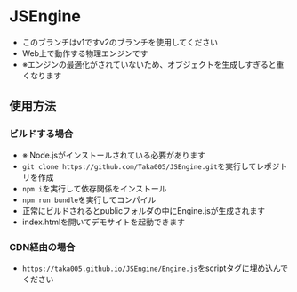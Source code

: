 # JSEngine
- このブランチはv1ですv2のブランチを使用してください
- Web上で動作する物理エンジンです
- ※エンジンの最適化がされていないため、オブジェクトを生成しすぎると重くなります
## 使用方法
### ビルドする場合
- ※ Node.jsがインストールされている必要があります
- `git clone https://github.com/Taka005/JSEngine.git`を実行してレポジトリを作成
- `npm i`を実行して依存関係をインストール
- `npm run bundle`を実行してコンパイル
- 正常にビルドされるとpublicフォルダの中にEngine.jsが生成されます
- index.htmlを開いてデモサイトを起動できます
### CDN経由の場合
- `https://taka005.github.io/JSEngine/Engine.js`をscriptタグに埋め込んでください

